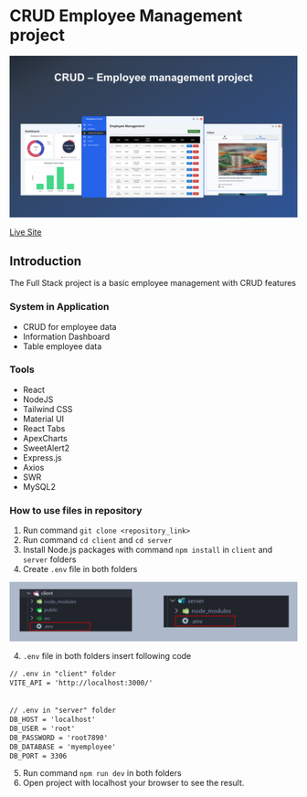 # CRUD Employee Management project

![project overview](./overview-image/project-overview.png)
<br/>

[Live Site](https://crud-hr-management-react.vercel.app)

## Introduction
The Full Stack project is a basic employee management with CRUD features

### System in Application
* CRUD for employee data
* Information Dashboard
* Table employee data

### Tools
* React
* NodeJS
* Tailwind CSS
* Material UI
* React Tabs
* ApexCharts
* SweetAlert2
* Express.js
* Axios
* SWR
* MySQL2

### How to use files in repository
1. Run command `git clone <repository_link>`
2. Run command `cd client` and `cd server`
3. Install Node.js packages with command `npm install` in `client` and `server` folders
4. Create `.env` file in both folders

![.env position](./overview-image/env.png)

4. `.env` file in both folders insert following code

```
// .env in "client" folder
VITE_API = 'http://localhost:3000/'


// .env in "server" folder
DB_HOST = 'localhost'
DB_USER = 'root'
DB_PASSWORD = 'root7890'
DB_DATABASE = 'myemployee'
DB_PORT = 3306
```

5. Run command `npm run dev` in both folders
6. Open project with localhost your browser to see the result.
